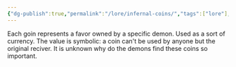 ```yaml
---
{"dg-publish":true,"permalink":"/lore/infernal-coins/","tags":["lore"],"noteIcon":"lore"}
---
```


Each goin represents a favor owned by a specific demon. Used as a sort of currency.
The value is symbolic: a coin can't be used by anyone but the original reciver.
It is unknown why do the demons find these coins so important.